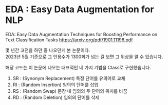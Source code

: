  # EDA : Easy Data Augmentation for NLP
 

EDA: Easy Data Augmentation Techniques for Boosting Performance on Text Classification Tasks
https://arxiv.org/pdf/1901.11196.pdf

몇 년간 고전을 하던 중 나오던게 본 논문이다.<br>
2023년 5월 기준으로 그 인용수가 1300회가 넘는 걸 보면 그 위상을 알 수 있습니다.
<br>

해당 코드는 이 논문에 나오는 대표적인 네 가지 기법을 Class로 구현했습니다. 
1. SR : (Synonym Replacement) 특정 단어를 유의어로 교체 
2. RI : (Random Insertion) 임의의 단어를 삽입
3. RS : (Random Swap) 문장 내 임의의 두 단어의 위치를 바꿈
4. RD : (Random Deletion) 임의의 단어를 삭제

